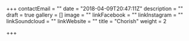 +++
contactEmail = ""
date = "2018-04-09T20:47:11Z"
description = ""
draft = true
gallery = []
image = ""
linkFacebook = ""
linkInstagram = ""
linkSoundcloud = ""
linkWebsite = ""
title = "Chorish"
weight = 2

+++
